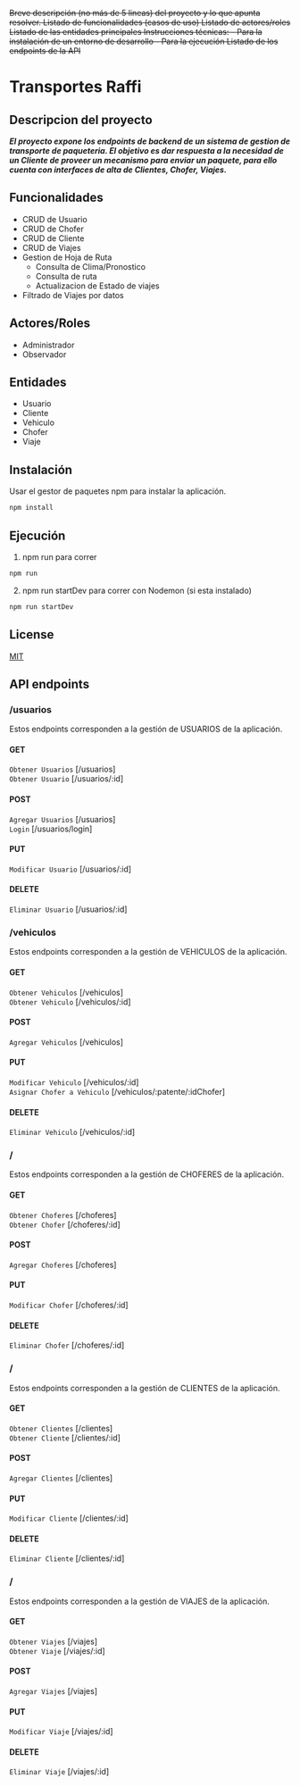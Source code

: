 ~~Breve descripción (no más de 5 lineas) del proyecto y lo que apunta resolver.
Listado de funcionalidades (casos de uso)
Listado de actores/roles 
Listado de las entidades principales
Instrucciones técnicas:
    - Para la instalación de un entorno de desarrollo
    - Para la ejecución
Listado de los endpoints de la API~~ 

# Transportes Raffi
## Descripcion del proyecto
***El proyecto expone los endpoints de backend de un sistema de gestion de transporte de paqueteria. 
El objetivo es dar respuesta a la necesidad de un Cliente de proveer un mecanismo para enviar un paquete, para ello cuenta con interfaces de alta de Clientes, Chofer, Viajes.***

## Funcionalidades
* CRUD de Usuario
* CRUD de Chofer
* CRUD de Cliente
* CRUD de Viajes
* Gestion de Hoja de Ruta
  * Consulta de Clima/Pronostico
  * Consulta de ruta
  * Actualizacion de Estado de viajes
* Filtrado de Viajes por datos

## Actores/Roles
* Administrador
* Observador

## Entidades
* Usuario
* Cliente
* Vehiculo
* Chofer
* Viaje

## Instalación

Usar el gestor de paquetes npm para instalar la aplicación.

```bash
npm install
```

## Ejecución
1. npm run para correr
```bash
npm run
```
2. npm run startDev para correr con Nodemon (si esta instalado)

```bash
npm run startDev
```
## License
[MIT](https://choosealicense.com/licenses/mit/)

## API endpoints
### /usuarios
Estos endpoints corresponden a la gestión de USUARIOS de la aplicación.

#### GET
`Obtener Usuarios` [/usuarios]<br/>
`Obtener Usuario` [/usuarios/:id]<br/>

#### POST
`Agregar Usuarios` [/usuarios]<br/>
`Login` [/usuarios/login]<br/>

#### PUT
`Modificar Usuario` [/usuarios/:id]<br/>

#### DELETE
`Eliminar Usuario` [/usuarios/:id]


### /vehiculos
Estos endpoints corresponden a la gestión de VEHICULOS de la aplicación.

#### GET
`Obtener Vehiculos` [/vehiculos]<br/>
`Obtener Vehiculo` [/vehiculos/:id]<br/>

#### POST
`Agregar Vehiculos` [/vehiculos]<br/>

#### PUT
`Modificar Vehiculo` [/vehiculos/:id]<br/>
`Asignar Chofer a Vehiculo` [/vehiculos/:patente/:idChofer]<br/>

#### DELETE
`Eliminar Vehiculo` [/vehiculos/:id]


### /
Estos endpoints corresponden a la gestión de CHOFERES de la aplicación.

#### GET
`Obtener Choferes` [/choferes]<br/>
`Obtener Chofer` [/choferes/:id]<br/>

#### POST
`Agregar Choferes` [/choferes]<br/>

#### PUT
`Modificar Chofer` [/choferes/:id]<br/>

#### DELETE
`Eliminar Chofer` [/choferes/:id]

### /
Estos endpoints corresponden a la gestión de CLIENTES de la aplicación.

#### GET
`Obtener Clientes` [/clientes]<br/>
`Obtener Cliente` [/clientes/:id]<br/>

#### POST
`Agregar Clientes` [/clientes]<br/>

#### PUT
`Modificar Cliente` [/clientes/:id]<br/>

#### DELETE
`Eliminar Cliente` [/clientes/:id]

### /
Estos endpoints corresponden a la gestión de VIAJES de la aplicación.

#### GET
`Obtener Viajes` [/viajes]<br/>
`Obtener Viaje` [/viajes/:id]<br/>

#### POST
`Agregar Viajes` [/viajes]<br/>

#### PUT
`Modificar Viaje` [/viajes/:id]<br/>

#### DELETE
`Eliminar Viaje` [/viajes/:id]




